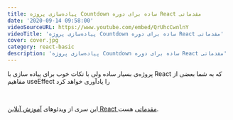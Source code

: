 ```yaml
---
title: پیاده‌سازی پروژه Countdown ساده برای دوره React مقدماتی
date: '2020-09-14 09:58:00'
videoSourceURL: https://www.youtube.com/embed/QrUhcCwnlnY
videoTitle: 'پیاده‌سازی پروژه Countdown ساده برای دوره React مقدماتی'
cover: cover.jpg
category: react-basic
description: 'پیاده‌سازی پروژه Countdown ساده برای دوره React مقدماتی'
---
```


پروژه‌ی بسیار ساده ولی با نکات خوب برای پیاده سازی با React که به شما بعضی از مفاهیم useEffect را یادآوری خواهد کرد

<br />

این سری از ویدئو‌های
[آموزش آنلاین React مقدماتی](/react-basic-course)
هست.
